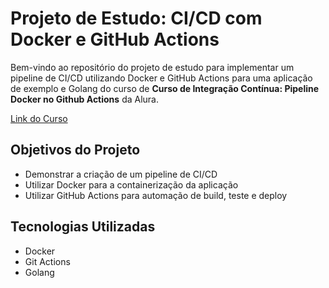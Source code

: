 # Projeto de Estudo: CI/CD com Docker e  GitHub Actions

Bem-vindo ao repositório do projeto de estudo para implementar um pipeline de CI/CD utilizando Docker e GitHub Actions para uma aplicação de exemplo e Golang do curso de **Curso de
Integração Contínua: Pipeline Docker no Github Actions** da Alura.

[Link do Curso](https://cursos.alura.com.br/course/integracao-continua-pipeline-docker-github-actions)

## Objetivos do Projeto

- Demonstrar a criação de um pipeline de CI/CD
- Utilizar Docker para a containerização da aplicação
- Utilizar GitHub Actions para automação de build, teste e deploy

## Tecnologias Utilizadas
- Docker
- Git Actions
- Golang





